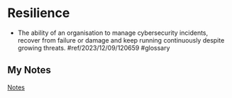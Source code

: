 # Resilience
- The ability of an organisation to manage cybersecurity incidents, recover from failure or damage and keep running continuously despite growing threats. #ref/2023/12/09/120659 #glossary
## My Notes
[Notes](mynotes/resilience-notes.md)
